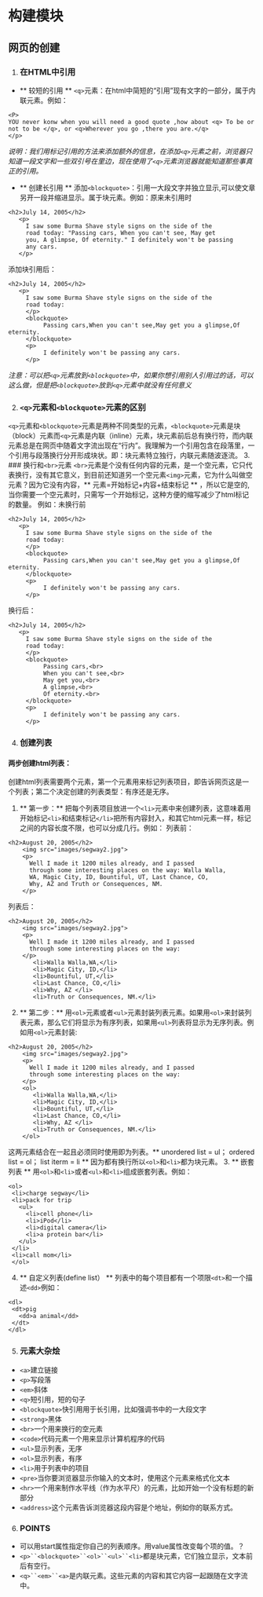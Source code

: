 # 构建模块
## 网页的创建
1. ### 在HTML中引用
 - ** 较短的引用 ** `<q>`元素：在html中简短的“引用”现有文字的一部分，属于内联元素。例如：
 ```
 <P>
 YOU never konw when you will need a good quote ,how about <q> To be or not to be </q>, or <q>Wherever you go ,there you are.</q>
 </p>
 ```
 *说明：我们用标记引用的方法来添加额外的信息，在添加`<q>`元素之前，浏览器只知道一段文字和一些双引号在里边，现在使用了`<q>`元素浏览器就能知道那些事真正的引用。*
 - ** 创建长引用 ** 添加`<blockquote>`：引用一大段文字并独立显示,可以使文章另开一段并缩进显示。属于块元素。例如：原来未引用时
 ```
 <h2>July 14, 2005</h2>
    <p>
      I saw some Burma Shave style signs on the side of the
      road today: "Passing cars, When you can't see, May get
      you, A glimpse, Of eternity." I definitely won't be passing
      any cars.
    </p>
```
添加块引用后：
```
<h2>July 14, 2005</h2>
   <p>
     I saw some Burma Shave style signs on the side of the
     road today:
     </p>
     <blockquote>
          Passing cars,When you can't see,May get you a glimpse,Of eternity.
     </blockquote>    
     <p>    
          I definitely won't be passing any cars.
     </p>
```

 *注意：可以把`<q>`元素放到`<blockquote>`中，如果你想引用别人引用过的话，可以这么做，但是把`<blockquote>`放到`<q>`元素中就没有任何意义*

2. ### `<q>`元素和`<blockquote>`元素的区别
 `<q>`元素和`<blockquote>`元素是两种不同类型的元素，`<blockquote>`元素是块（block）元素而`<q>`元素是内联（inline）元素，块元素前后总有换行符，而内联元素总是在网页中随着文字流出现在“行内”。我理解为一个引用包含在段落里，一个引用与段落换行分开形成块状。即：块元素特立独行，内联元素随波逐流。
3. ### 换行和`<br>`元素
`<br>`元素是个没有任何内容的元素，是一个空元素，它只代表换行，没有其它意义，到目前还知道另一个空元素`<img>`元素，它为什么叫做空元素？因为它没有内容，** 元素=开始标记+内容+结束标记 ** ，所以它是空的,当你需要一个空元素时，只需写一个开始标记，这种方便的缩写减少了html标记的数量。
例如：未换行前
```
<h2>July 14, 2005</h2>
   <p>
     I saw some Burma Shave style signs on the side of the
     road today:
     </p>
     <blockquote>
          Passing cars,When you can't see,May get you a glimpse,Of eternity.
     </blockquote>    
     <p>    
          I definitely won't be passing any cars.
     </p>
```
换行后：
```
<h2>July 14, 2005</h2>
   <p>
     I saw some Burma Shave style signs on the side of the
     road today:
     </p>
     <blockquote>
          Passing cars,<br>
          When you can't see,<br>
          May get you,<br>
          A glimpse,<br>
          Of eternity.<br>
     </blockquote>    
     <p>    
          I definitely won't be passing any cars.
     </p>
```
4. ### 创建列表
 #### 两步创建html列表：
 创建html列表需要两个元素，第一个元素用来标记列表项目，即告诉网页这是一个列表；第二个决定创建的列表类型：有序还是无序。
 1. ** 第一步：**
 把每个列表项目放进一个`<li>`元素中来创建列表，这意味着用开始标记`<li>`和结束标记`</li>`把所有内容封入，和其它html元素一样，标记之间的内容长度不限，也可以分成几行。例如：
 列表前：
 ```
 <h2>August 20, 2005</h2>
     <img src="images/segway2.jpg">
     <p>
       Well I made it 1200 miles already, and I passed
       through some interesting places on the way: Walla Walla,
       WA, Magic City, ID, Bountiful, UT, Last Chance, CO,
       Why, AZ and Truth or Consequences, NM.
     </p>
```
列表后：
```
<h2>August 20, 2005</h2>
    <img src="images/segway2.jpg">
    <p>
      Well I made it 1200 miles already, and I passed
      through some interesting places on the way:
    </p>
       <li>Walla Walla,WA,</li>
       <li>Magic City, ID,</li>
       <li>Bountiful, UT,</li>
       <li>Last Chance, CO,</li>
       <li>Why, AZ </li>
       <li>Truth or Consequences, NM.</li>
```
 2. ** 第二步：**
 用`<ol>`元素或者`<ul>`元素封装列表元素。如果用`<ol>`来封装列表元素，那么它们将显示为有序列表，如果用`<ul>`列表将显示为无序列表。例如用`<ol>`元素封装:
 ```
 <h2>August 20, 2005</h2>
     <img src="images/segway2.jpg">
     <p>
       Well I made it 1200 miles already, and I passed
       through some interesting places on the way:
     </p>
     <ol>
        <li>Walla Walla,WA,</li>
        <li>Magic City, ID,</li>
        <li>Bountiful, UT,</li>
        <li>Last Chance, CO,</li>
        <li>Why, AZ </li>
        <li>Truth or Consequences, NM.</li>
     </ol>
 ```
 这两元素结合在一起且必须同时使用即为列表。** unordered list = ul；
 ordered list = ol；
 list iterm = li ** 因为都有换行所以`<ol>`和`<li>`都为块元素。
 3. ** 嵌套列表 **
 用`<ol>`和`<li>`或者`<ul>`和`<li>`组成嵌套列表。例如：
 ```
 <ol>
  <li>charge segway</li>
  <li>pack for trip
    <ul>
      <li>cell phone</li>
      <li>iPod</li>
      <li>digital camera</li>
      <li>a protein bar</li>
    </ul>
  </li>
  <li>call mom</li>
  </ol>
```

 4. ** 自定义列表(define list） **
列表中的每个项目都有一个项限`<dt>`和一个描述`<dd>`例如：
 ```
 <dl>
  <dt>pig
    <dd>a animal</dd>
  </dt>
 </dl>
 ```

5. ### 元素大杂烩
 - `<a>`建立链接
 - `<p>`写段落
 - `<em>`斜体
 - `<q>`短引用，短的句子
 - `<blockquote>`快引用用于长引用，比如强调书中的一大段文字
 - `<strong>`黑体
 - `<br>`一个用来换行的空元素
 - `<code>`代码元素一个用来显示计算机程序的代码
 - `<ul>`显示列表，无序
 - `<ol>`显示列表，有序
 - `<li>`用于列表中的项目
 - `<pre>`当你要浏览器显示你输入的文本时，使用这个元素来格式化文本
 - `<hr>`一个用来制作水平线（作为水平尺）的元素，比如开始一个没有标题的新部分
 - `<address>`这个元素告诉浏览器这段内容是个地址，例如你的联系方式。
6. ### POINTS
 - 可以用start属性指定你自己的列表顺序。用value属性改变每个项的值。？
 - `<p>``<blockquote>``<ol>``<ul>``<li>`都是块元素，它们独立显示，文本前后有空行。
 - `<q>``<em>``<a>`是内联元素。这些元素的内容和其它内容一起跟随在文字流中。
